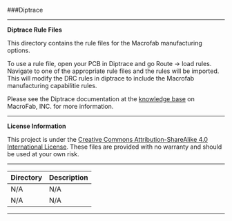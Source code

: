 ###Diptrace
***
**Diptrace Rule Files**

This directory contains the rule files for the Macrofab manufacturing options.

To use a rule file, open your PCB in Diptrace and go Route -> load rules. Navigate to one of the appropriate rule files and the rules will be imported. 
This will modify the DRC rules in diptrace to include the Macrofab manufacturing capabilitie rules.

Please see the Diptrace documentation at the [knowledge base](https://beta.macrofab.net/help/k35cyk) on MacroFab, INC. for more information. 

***
**License Information**

This project is under the [Creative Commons Attribution-ShareAlike 4.0 International License](LICENSE.md). These files are provided with no warranty and should be used at your own risk. 

***
| Directory | Description |
|---|---|
| N/A | N/A | 
| N/A | N/A |


***